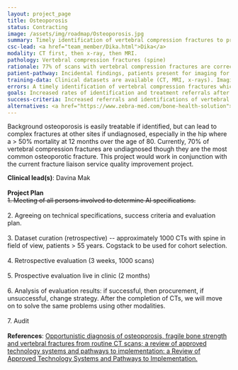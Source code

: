 ```yaml
---
layout: project_page
title: Osteoporosis
status: Contracting
image: /assets/img/roadmap/Osteoporosis.jpg
summary: Timely identification of vertebral compression fractures to promote early treatment interventions.
csc-lead: <a href="team_member/Dika.html">Dika</a>
modality: CT first, then x-ray, then MRI.
pathology: Vertebral compression fractures (spine)
rationale: 77% of scans with vertebral compression fractures are correctly identified and 43% scans recommend referrals – both of these numbers can be improved with AI tool.
patient-pathway: Incidental findings, patients present for imaging for other reasons
training-data: Clinical datasets are available (CT, MRI, x-rays). Imaging usually performed for other indications.
errors: A timely identification of vertebral compression fractures which indicate osteoporosis allows the clinicians to refer the patient for osteoporosis treatment. If the osteoporosis signs are missed and the patient sustains a fracture, the fracture is complex and carries a high rate of mortality in older patients
goals: Increased rates of identification and treatment referrals after identification to reduce occurrence of complex fractures in other sites.
success-criteria: Increased referrals and identifications of vertebral compression fractures
alternatives: <a href="https://www.zebra-med.com/bone-health-solution"> NanoxAI</a>. Retrospective and prospective trials are planned to take place in the early 2022. The results will determine whether this clinical problem will be solved with NanoxAI's BoneHealth solution
---
```

Background osteoporosis is easily treatable if identified, but can lead to complex fractures at other sites if undiagnosed, especially in the hip where a > 50% mortality at 12 months over the age of 80. Currently, 70% of vertebral compression fractures are undiagnosed though they are the most common osteoporotic fracture. This project would work in conjunction with the current fracture liaison service quality improvement project.

<b>Clinical lead(s)</b>: Davina Mak <br>
<br>
**Project Plan**<br> <strike>1.	Meeting of all persons involved to determine AI specifications.</strike> <br><br> 2.	Agreeing on technical specifications, success criteria and evaluation plan. <br> <br> 3. Dataset curation (retrospective) -- approximately 1000 CTs with spine in field of view, patients > 55 years. Cogstack to be used for cohort selection. <br><br> 4.	Retrospective evaluation (3 weeks, 1000 scans)<br><br>5.	Prospective evaluation live in clinic (2 months) <br><br>6.	Analysis of evaluation results: if successful, then procurement, if unsuccessful, change strategy. After the completion of CTs, we will move on to solve the same problems using other modalities. <br><br>7. Audit <br> 
<br>
<b>References</b>: <a href="https://research-information.bris.ac.uk/ws/portalfiles/portal/282788915/1759720x211024029.pdf">Opportunistic diagnosis of osteoporosis, fragile bone strength and vertebral fractures from routine CT scans; a review of approved technology systems and pathways to implementation: a Review of Approved Technology Systems and Pathways to Implementation.</a> 
